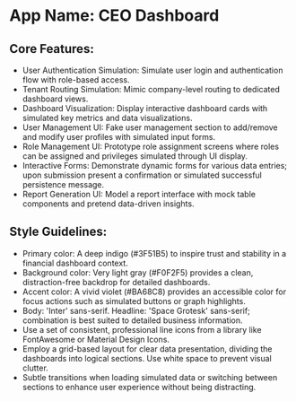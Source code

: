 # **App Name**: CEO Dashboard

## Core Features:

- User Authentication Simulation: Simulate user login and authentication flow with role-based access.
- Tenant Routing Simulation: Mimic company-level routing to dedicated dashboard views.
- Dashboard Visualization: Display interactive dashboard cards with simulated key metrics and data visualizations.
- User Management UI: Fake user management section to add/remove and modify user profiles with simulated input forms.
- Role Management UI: Prototype role assignment screens where roles can be assigned and privileges simulated through UI display.
- Interactive Forms: Demonstrate dynamic forms for various data entries; upon submission present a confirmation or simulated successful persistence message.
- Report Generation UI: Model a report interface with mock table components and pretend data-driven insights.

## Style Guidelines:

- Primary color: A deep indigo (#3F51B5) to inspire trust and stability in a financial dashboard context.
- Background color: Very light gray (#F0F2F5) provides a clean, distraction-free backdrop for detailed dashboards.
- Accent color: A vivid violet (#BA68C8) provides an accessible color for focus actions such as simulated buttons or graph highlights.
- Body: 'Inter' sans-serif. Headline: 'Space Grotesk' sans-serif; combination is best suited to detailed business information.
- Use a set of consistent, professional line icons from a library like FontAwesome or Material Design Icons.
- Employ a grid-based layout for clear data presentation, dividing the dashboards into logical sections. Use white space to prevent visual clutter.
- Subtle transitions when loading simulated data or switching between sections to enhance user experience without being distracting.